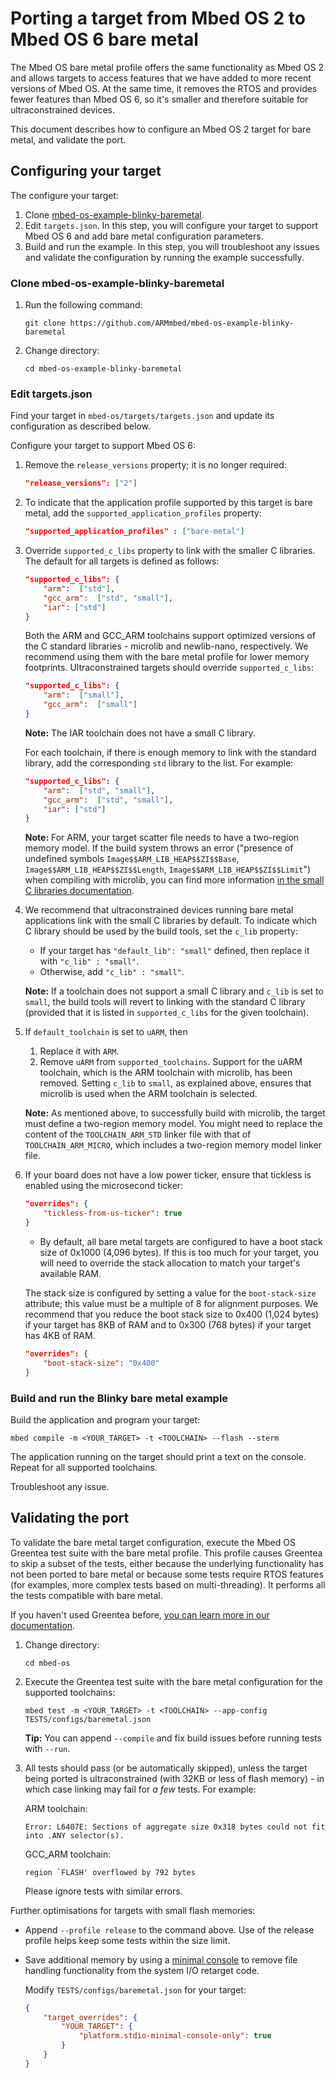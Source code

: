 # Porting a target from Mbed OS 2 to Mbed OS 6 bare metal

The Mbed OS bare metal profile offers the same functionality as Mbed OS 2 and allows targets to access features that we have added to more recent versions of Mbed OS. At the same time, it removes the RTOS and provides fewer features than Mbed OS 6, so it's smaller and therefore suitable for ultraconstrained devices. 

This document describes how to configure an Mbed OS 2 target for bare metal, and validate the port.

## Configuring your target

The configure your target:

1. Clone [mbed-os-example-blinky-baremetal](https://github.com/ARMmbed/mbed-os-example-blinky-baremetal).
1. Edit `targets.json`. In this step, you will configure your target to support Mbed OS 6 and add bare metal configuration parameters.
1. Build and run the example. In this step, you will troubleshoot any issues and validate the configuration by running the example successfully.

### Clone mbed-os-example-blinky-baremetal

1. Run the following command:
    
    ```
    git clone https://github.com/ARMmbed/mbed-os-example-blinky-baremetal
    ```

1. Change directory:

    ```
    cd mbed-os-example-blinky-baremetal
    ```

### Edit targets.json

Find your target in `mbed-os/targets/targets.json` and update its configuration as described below.

Configure your target to support Mbed OS 6:

1. Remove the `release_versions` property; it is no longer required:

    ```json
    "release_versions": ["2"]
    ```

1. To indicate that the application profile supported by this target is bare metal, add the `supported_application_profiles` property:

    ```json
    "supported_application_profiles" : ["bare-metal"]
    ```

1. Override `supported_c_libs` property to link with the smaller C libraries. The default for all targets is defined as follows: 

    ```json
    "supported_c_libs": {
        "arm":  ["std"],
        "gcc_arm":  ["std", "small"],
        "iar": ["std"]
    }
    ```

    Both the ARM and GCC_ARM toolchains support optimized versions of the C standard libraries - microlib and newlib-nano, respectively. We recommend using them with the bare metal profile for lower memory footprints. Ultraconstrained targets should override `supported_c_libs`:

    ```json
    "supported_c_libs": {
        "arm":  ["small"],
        "gcc_arm":  ["small"]
    }
    ```

    <span class="notes">**Note:** The IAR toolchain does not have a small C library.</span>

    For each toolchain, if there is enough memory to link with the standard library, add the corresponding `std` library to the list. For example:

    ```json
    "supported_c_libs": {
        "arm":  ["std", "small"],
        "gcc_arm":  ["std", "small"],
        "iar": ["std"]
    }
    ```

    <span class="notes">**Note:** For ARM, your target scatter file needs to have a two-region memory model. If the build system throws an error ("presence of undefined symbols `Image$$ARM_LIB_HEAP$$ZI$$Base`, `Image$$ARM_LIB_HEAP$$ZI$$Length`, `Image$$ARM_LIB_HEAP$$ZI$$Limit`") when compiling with microlib, you can find more information [in the small C libraries documentation](https://os.mbed.com/docs/mbed-os/v6.0-preview/reference/using-small-c-libraries.html).</span>

1. We recommend that ultraconstrained devices running bare metal applications link with the small C libraries by default. To indicate which C library should be used by the build tools, set the `c_lib` property:
    - If your target has `"default_lib": "small"` defined, then replace it with `"c_lib" : "small"`. 
    - Otherwise, add `"c_lib" : "small"`. 

    <span class="notes">**Note:** If a toolchain does not support a small C library and `c_lib` is set to `small`, the build tools will revert to linking with the standard C library (provided that it is listed in `supported_c_libs` for the given toolchain).</span>

1. If `default_toolchain` is set to `uARM`, then
    1. Replace it with `ARM`.
    1. Remove `uARM` from `supported_toolchains`. 
        Support for the uARM toolchain, which is the ARM toolchain with microlib, has been removed. Setting `c_lib` to `small`, as explained above, ensures that microlib is used when the ARM toolchain is selected.

    <span class="notes">**Note:** As mentioned above, to successfully build with microlib, the target must define a two-region memory model. You might need to replace the content of the `TOOLCHAIN_ARM_STD` linker file with that of `TOOLCHAIN_ARM_MICRO`, which includes a two-region memory model linker file.</span>

1. If your board does not have a low power ticker, ensure that tickless is enabled using the microsecond ticker:

    ```json
    "overrides": {
        "tickless-from-us-ticker": true
    }
    ```

    - By default, all bare metal targets are configured to have a boot stack size of 0x1000 (4,096 bytes). If this is too much for your target, you will need to override the stack allocation to match your target's available RAM. 

    The stack size is configured by setting a value for the `boot-stack-size` attribute; this value must be a multiple of 8 for alignment purposes. We recommend that you reduce the boot stack size to 0x400 (1,024 bytes) if your target has 8KB of RAM and to 0x300 (768 bytes) if your target has 4KB of RAM.

    ```json
    "overrides": {
        "boot-stack-size": "0x400"
    }
    ```

### Build and run the Blinky bare metal example

Build the application and program your target:

```
mbed compile -m <YOUR_TARGET> -t <TOOLCHAIN> --flash --sterm
```

The application running on the target should print a text on the console. Repeat for all supported toolchains.

Troubleshoot any issue.

## Validating the port

To validate the bare metal target configuration, execute the Mbed OS Greentea test suite with the bare metal profile. This profile causes Greentea to skip a subset of the tests, either because the underlying functionality has not been ported to bare metal or because some tests require RTOS features (for examples, more complex tests based on multi-threading). It performs all the tests compatible with bare metal.

If you haven't used Greentea before, [you can learn more in our documentation](../tools/greentea-testing-applications.html).

1. Change directory:

    ```
    cd mbed-os
    ```

1. Execute the Greentea test suite with the bare metal configuration for the supported toolchains:
    
    ```
    mbed test -m <YOUR_TARGET> -t <TOOLCHAIN> --app-config TESTS/configs/baremetal.json
    ```

    <span class="tips">**Tip:** You can append `--compile` and fix build issues before running tests with `--run`.</span>

1. All tests should pass (or be automatically skipped), unless the target being ported is ultraconstrained (with 32KB or less of flash memory) - in which case linking may fail for _a few_ tests. For example:

    ARM toolchain:
    ```
    Error: L6407E: Sections of aggregate size 0x318 bytes could not fit into .ANY selector(s).
    ```

    GCC_ARM toolchain:
    ```
    region `FLASH' overflowed by 792 bytes
    ```

    Please ignore tests with similar errors.

Further optimisations for targets with small flash memories:
- Append `--profile release` to the command above. Use of the release profile helps keep some tests within the size limit.
- Save additional memory by using a [minimal console](https://github.com/ARMmbed/mbed-os-example-blinky-baremetal#using-a-minimal-console) to remove file handling functionality from the system I/O retarget code.

    Modify `TESTS/configs/baremetal.json` for your target:

    ```json
    {
        "target_overrides": {
            "YOUR_TARGET": {
                "platform.stdio-minimal-console-only": true
            }
        }
    }
    ```
